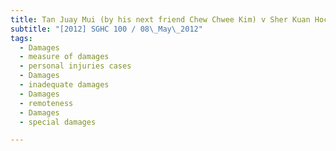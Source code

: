 ```yaml
---
title: Tan Juay Mui (by his next friend Chew Chwee Kim) v Sher Kuan Hock and another (Liberty 
subtitle: "[2012] SGHC 100 / 08\_May\_2012"
tags:
  - Damages
  - measure of damages
  - personal injuries cases
  - Damages
  - inadequate damages
  - Damages
  - remoteness
  - Damages
  - special damages

---
```


